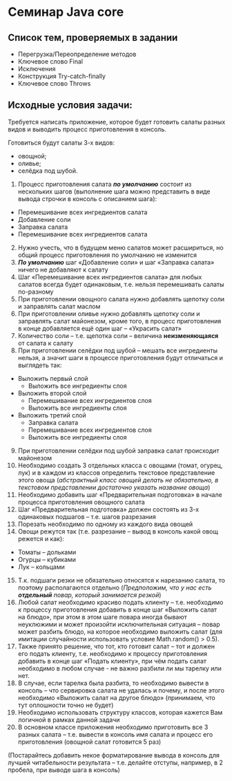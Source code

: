 # Семинар Java core

## Список тем, проверяемых в задании
- Перегрузка/Переопределение методов
- Ключевое слово Final
- Исключения
- Конструкция Try-catch-finally
- Ключевое слово Throws

## Исходные условия задачи:

Требуется написать приложение, которое будет готовить салаты разных видов и выводить процесс приготовления в консоль.

Готовиться будут салаты 3-х видов:
  - овощной;
  - оливье;
  - селёдка под шубой.

1. Процесс приготовления салата **_по умолчанию_** состоит из нескольких шагов (выполнение шага можно представить в виде вывода строчки в консоль с описанием шага):
  - Перемешивание всех ингредиентов салата
  - Добавление соли
  - Заправка салата
  - Перемешивание всех ингредиентов салата
2. Нужно учесть, что в будущем меню салатов может расшириться, но общий процесс приготовления по умолчанию не изменится 
3. **_По умолчанию_** шаг «Добавление соли» и шаг «Заправка салата» ничего не добавляют к салату 
4. Шаг «Перемешивание всех ингредиентов салата» для любых салатов всегда будет одинаковым, т.е. нельзя перемешивать салаты по-разному 
5. При приготовлении овощного салата нужно добавлять щепотку соли и заправлять салат маслом 
6. При приготовлении оливье нужно добавлять щепотку соли и заправлять салат майонезом, кроме того, в процесс приготовления в конце добавляется ещё один шаг – «Украсить салат» 
7. Количество соли – т.е. щепотка соли – величина **неизменяющаяся** от салата к салату 
8. При приготовлении селёдки под шубой – мешать все ингредиенты нельзя, а значит шаги в процессе приготовления будут отличаться и выглядеть так: 
  - Выложить первый слой 
    - Выложить все ингредиенты слоя 
  - Выложить второй слой  
    - Перемешивание всех ингредиентов слоя 
    - Выложить все ингредиенты слоя 
  - Выложить третий слой  
    - Заправка салата 
    - Перемешивание всех ингредиентов слоя 
    - Выложить все ингредиенты слоя 
9. При приготовлении селёдки под шубой заправка салат происходит майонезом  
10. Необходимо создать 3 отдельных класса с овощами (томат, огурец, лук) и в каждом из классов определить текстовое представление этого овоща (_абстрактный класс овощей делать не обязательно, в текстовом представлении достаточно указать название овоща_)
11. Необходимо добавить шаг «Предварительная подготовка» в начале процесса приготовления овощного салата 
12. Шаг «Предварительная подготовка» должен состоять из 3-х одинаковых подшагов – т.е. шагов разрезания 
13. Порезать необходимо по одному из каждого вида овощей 
14. Овощи режутся так (т.е. разрезание – вывод в консоль какой овощ режется и как): 
  - Томаты – дольками 
  - Огурцы – кубиками 
  - Лук – кольцами 
15. Т.к. подшаги резки не обязательно относятся к нарезанию салата, то поэтому располагаются отдельно (_Предположим, что у нас есть **отдельный** повар, который занимается резкой_)
16. Любой салат необходимо красиво подать клиенту – т.е. необходимо к процессу приготовления добавить в конце шаг «Выложить салат на блюдо», при этом в этом шаге повара иногда бывают неуклюжими и может произойти исключительная ситуация – повар может разбить блюдо, на которое необходимо выложить салат (для имитации случайности использовать условие Math.random() > 0.5). 
17. Также принято решение, что тот, кто готовит салат – тот и должен его подать клиенту, т.е. необходимо к процессу приготовления добавить в конце шаг «Подать клиенту», при чём подать салат необходимо в любом случае - не важно разбили ли мы тарелку или нет. 
18. В случае, если тарелка была разбита, то необходимо вывести в консоль – что сервировка салата не удалась и почему, и после этого необходимо «Выложить салат на другое блюдо» (принимаем, что тут оплошности точно не будет)  
19. Необходимо использовать структуру классов, которая кажется Вам логичной в рамках данной задачи 
20. В основном классе приложения необходимо приготовить все 3 разных салата – т.е. вывести в консоль имя салата и процесс его приготовления (овощной салат готовится 5 раз) 

(Постарайтесь добавить некое форматирование вывода в консоль для лучшей читабельности результата – т.е. делайте отступы, например, в 2 пробела, при выводе шага в консоль) 